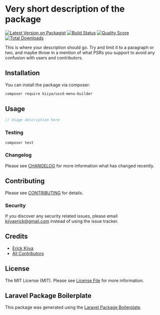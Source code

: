 # Very short description of the package

[![Latest Version on Packagist](https://img.shields.io/packagist/v/kiiya/ussd-menu-builder.svg?style=flat-square)](https://packagist.org/packages/kiiya/ussd-menu-builder)
[![Build Status](https://img.shields.io/travis/kiiya/ussd-menu-builder/master.svg?style=flat-square)](https://travis-ci.org/kiiya/ussd-menu-builder)
[![Quality Score](https://img.shields.io/scrutinizer/g/kiiya/ussd-menu-builder.svg?style=flat-square)](https://scrutinizer-ci.com/g/kiiya/ussd-menu-builder)
[![Total Downloads](https://img.shields.io/packagist/dt/kiiya/ussd-menu-builder.svg?style=flat-square)](https://packagist.org/packages/kiiya/ussd-menu-builder)

This is where your description should go. Try and limit it to a paragraph or two, and maybe throw in a mention of what PSRs you support to avoid any confusion with users and contributors.

## Installation

You can install the package via composer:

```bash
composer require kiiya/ussd-menu-builder
```

## Usage

``` php
// Usage description here
```

### Testing

``` bash
composer test
```

### Changelog

Please see [CHANGELOG](CHANGELOG.md) for more information what has changed recently.

## Contributing

Please see [CONTRIBUTING](CONTRIBUTING.md) for details.

### Security

If you discover any security related issues, please email kiiyaerick@gmail.com instead of using the issue tracker.

## Credits

- [Erick Kiiya](https://github.com/kiiya)
- [All Contributors](../../contributors)

## License

The MIT License (MIT). Please see [License File](LICENSE.md) for more information.

## Laravel Package Boilerplate

This package was generated using the [Laravel Package Boilerplate](https://laravelpackageboilerplate.com).